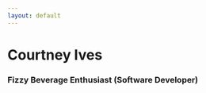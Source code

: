 ```yaml
---
layout: default
---
```



<h1> Courtney Ives </h1>
<h3>Fizzy Beverage Enthusiast (Software Developer)</h3>
